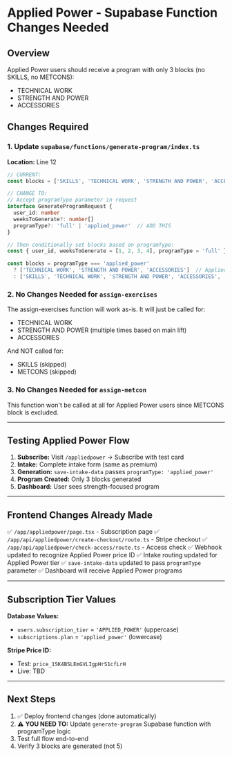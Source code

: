 # Applied Power - Supabase Function Changes Needed

## Overview
Applied Power users should receive a program with only 3 blocks (no SKILLS, no METCONS):
- TECHNICAL WORK
- STRENGTH AND POWER  
- ACCESSORIES

## Changes Required

### 1. Update `supabase/functions/generate-program/index.ts`

**Location:** Line 12
```typescript
// CURRENT:
const blocks = ['SKILLS', 'TECHNICAL WORK', 'STRENGTH AND POWER', 'ACCESSORIES', 'METCONS']

// CHANGE TO:
// Accept programType parameter in request
interface GenerateProgramRequest {
  user_id: number
  weeksToGenerate?: number[]
  programType?: 'full' | 'applied_power'  // ADD THIS
}

// Then conditionally set blocks based on programType:
const { user_id, weeksToGenerate = [1, 2, 3, 4], programType = 'full' } = parsed || {}

const blocks = programType === 'applied_power'
  ? ['TECHNICAL WORK', 'STRENGTH AND POWER', 'ACCESSORIES']  // Applied Power: 3 blocks
  : ['SKILLS', 'TECHNICAL WORK', 'STRENGTH AND POWER', 'ACCESSORIES', 'METCONS']  // Full program: 5 blocks
```

### 2. No Changes Needed for `assign-exercises`
The assign-exercises function will work as-is. It will just be called for:
- TECHNICAL WORK
- STRENGTH AND POWER (multiple times based on main lift)
- ACCESSORIES

And NOT called for:
- SKILLS (skipped)
- METCONS (skipped)

### 3. No Changes Needed for `assign-metcon`
This function won't be called at all for Applied Power users since METCONS block is excluded.

---

## Testing Applied Power Flow

1. **Subscribe:** Visit `/appliedpower` → Subscribe with test card
2. **Intake:** Complete intake form (same as premium)
3. **Generation:** `save-intake-data` passes `programType: 'applied_power'`
4. **Program Created:** Only 3 blocks generated
5. **Dashboard:** User sees strength-focused program

---

## Frontend Changes Already Made

✅ `/app/appliedpower/page.tsx` - Subscription page
✅ `/app/api/appliedpower/create-checkout/route.ts` - Stripe checkout
✅ `/app/api/appliedpower/check-access/route.ts` - Access check
✅ Webhook updated to recognize Applied Power price ID
✅ Intake routing updated for Applied Power tier
✅ `save-intake-data` updated to pass `programType` parameter
✅ Dashboard will receive Applied Power programs

---

## Subscription Tier Values

**Database Values:**
- `users.subscription_tier` = `'APPLIED_POWER'` (uppercase)
- `subscriptions.plan` = `'applied_power'` (lowercase)

**Stripe Price ID:**
- Test: `price_1SK4BSLEmGVLIgpHrS1cfLrH`
- Live: TBD

---

## Next Steps

1. ✅ Deploy frontend changes (done automatically)
2. ⚠️ **YOU NEED TO:** Update `generate-program` Supabase function with programType logic
3. Test full flow end-to-end
4. Verify 3 blocks are generated (not 5)
